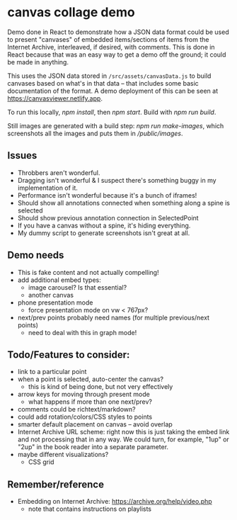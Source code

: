 # canvas collage demo

Demo done in React to demonstrate how a JSON data format could be used to present "canvases" of embedded items/sections of items from the Internet Archive, interleaved, if desired, with comments. This is done in React because that was an easy way to get a demo off the ground; it could be made in anything.

This uses the JSON data stored in `/src/assets/canvasData.js` to build canvases based on what's in that data – that includes some basic documentation of the format. A demo deployment of this can be seen at https://canvasviewer.netlify.app.

To run this locally, _npm install_, then _npm start_. Build with _npm run build_.

Still images are generated with a build step: _npm run make-images_, which screenshots all the images and puts them in _/public/images_.

## Issues

 - Throbbers aren't wonderful.
 - Dragging isn't wonderful & I suspect there's something buggy in my implementation of it.
 - Performance isn't wonderful because it's a bunch of iframes! 
 - Should show all annotations connected when something along a spine is selected
 - Should show previous annotation connection in SelectedPoint
 - If you have a canvas without a spine, it's hiding everything.
 - My dummy script to generate screenshots isn't great at all.

## Demo needs

 - This is fake content and not actually compelling! 
 - add additional embed types:
   - image carousel? Is that essential?
   - another canvas
 - phone presentation mode
   - force presentation mode on vw < 767px?
 - next/prev points probably need names (for multiple previous/next points) 
   - need to deal with this in graph mode!

## Todo/Features to consider:

 - link to a particular point
 - when a point is selected, auto-center the canvas?
   - this is kind of being done, but not very effectively
 - arrow keys for moving through present mode
   - what happens if more than one next/prev?
 - comments could be richtext/markdown?
 - could add rotation/colors/CSS styles to points
 - smarter default placement on canvas – avoid overlap
 - Internet Archive URL scheme: right now this is just taking the embed link and not processing that in any way. We could turn, for example, "1up" or "2up" in the book reader into a separate parameter.
 - maybe different visualizations?
   - CSS grid

## Remember/reference

 - Embedding on Internet Archive: https://archive.org/help/video.php
   - note that contains instructions on playlists 